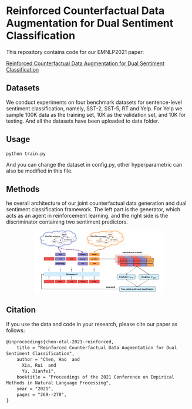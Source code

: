 # Reinforced Counterfactual Data Augmentation for Dual Sentiment Classification

This repository contains code for our EMNLP2021 paper: 

[Reinforced Counterfactual Data Augmentation for Dual Sentiment Classification](https://aclanthology.org/2021.emnlp-main.24.pdf)


## Datasets

We conduct experiments on four benchmark datasets for sentence-level sentiment classification, namely, SST-2, SST-5, RT and Yelp. For Yelp we sample 100K data as
the training set, 10K as the validation set, and 10K for testing. And all the datasets have been uploaded to data folder.

## Usage

```
python train.py
```
And you can change the dataset in config.py, other hyperparametric can also be modified in this file.


## Methods

he overall architecture of our joint counterfactual data generation and dual sentiment classification framework. The left part is the generator, which acts as an agent in reinforcement learning, and the right side is the discriminator containing two sentiment predictors. 

<p align="center">
  <img src="method.png" width="70%"/>
</p>
<!-- ![Alt text:center](img/method.PNG?raw=true "method") -->


## Citation
If you use the data and code in your research, please cite our paper as follows:
```
@inproceedings{chen-etal-2021-reinforced,
    title = "Reinforced Counterfactual Data Augmentation for Dual Sentiment Classification",
    author = "Chen, Hao  and
      Xia, Rui  and
      Yu, Jianfei",
    booktitle = "Proceedings of the 2021 Conference on Empirical Methods in Natural Language Processing",
    year = "2021",
    pages = "269--278",
}
```
